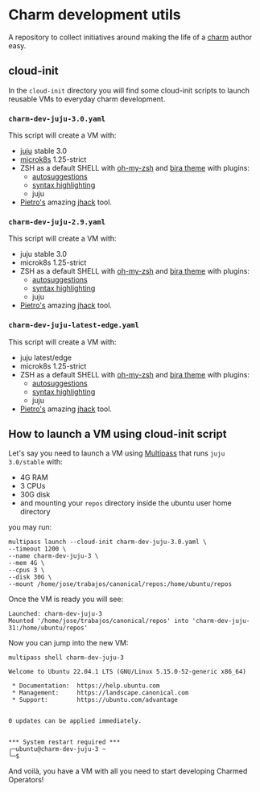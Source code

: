 # Charm development utils

A repository to collect initiatives around making the life of a [charm](https://juju.is/docs/sdk) author easy.

## cloud-init

In the `cloud-init` directory you will find some cloud-init scripts to launch reusable VMs to everyday charm development.



### `charm-dev-juju-3.0.yaml`

This script will create a VM with:

- [juju](https://juju.is) stable 3.0
- [microk8s](https://juju.is/docs/sdk) 1.25-strict
- ZSH as a default SHELL with [oh-my-zsh](https://ohmyz.sh/) and [bira theme](https://github.com/ohmyzsh/ohmyzsh/wiki/Themes#bira) with plugins:
  - [autosuggestions](https://github.com/zsh-users/zsh-autosuggestions)
  - [syntax highlighting](https://github.com/zsh-users/zsh-syntax-highlighting)
  - juju
- [Pietro's](https://github.com/PietroPasotti/) amazing [jhack](https://github.com/PietroPasotti/jhack) tool.


### `charm-dev-juju-2.9.yaml`

This script will create a VM with:

- juju stable 3.0
- microk8s 1.25-strict
- ZSH as a default SHELL with [oh-my-zsh](https://ohmyz.sh/) and [bira theme](https://github.com/ohmyzsh/ohmyzsh/wiki/Themes#bira) with plugins:
  - [autosuggestions](https://github.com/zsh-users/zsh-autosuggestions)
  - [syntax highlighting](https://github.com/zsh-users/zsh-syntax-highlighting)
  - juju
- [Pietro's](https://github.com/PietroPasotti/) amazing [jhack](https://github.com/PietroPasotti/jhack) tool.


### `charm-dev-juju-latest-edge.yaml`

This script will create a VM with:

- juju latest/edge
- microk8s 1.25-strict
- ZSH as a default SHELL with [oh-my-zsh](https://ohmyz.sh/) and [bira theme](https://github.com/ohmyzsh/ohmyzsh/wiki/Themes#bira) with plugins:
  - [autosuggestions](https://github.com/zsh-users/zsh-autosuggestions)
  - [syntax highlighting](https://github.com/zsh-users/zsh-syntax-highlighting)
  - juju
- [Pietro's](https://github.com/PietroPasotti/) amazing [jhack](https://github.com/PietroPasotti/jhack) tool.



## How to launch a VM using cloud-init script

Let's say you need to launch a VM using [Multipass](https://multipass.run/) that runs `juju 3.0/stable` with:

- 4G RAM
- 3 CPUs
- 30G disk
- and mounting your `repos` directory inside the ubuntu user home directory

you may run:

```
multipass launch --cloud-init charm-dev-juju-3.0.yaml \
--timeout 1200 \
--name charm-dev-juju-3 \
--mem 4G \
--cpus 3 \
--disk 30G \
--mount /home/jose/trabajos/canonical/repos:/home/ubuntu/repos
```

Once the VM is ready you will see:

```
Launched: charm-dev-juju-3
Mounted '/home/jose/trabajos/canonical/repos' into 'charm-dev-juju-31:/home/ubuntu/repos'
```

Now you can jump into the new VM:

```
multipass shell charm-dev-juju-3
```

```
Welcome to Ubuntu 22.04.1 LTS (GNU/Linux 5.15.0-52-generic x86_64)

 * Documentation:  https://help.ubuntu.com
 * Management:     https://landscape.canonical.com
 * Support:        https://ubuntu.com/advantage


0 updates can be applied immediately.


*** System restart required ***
╭─ubuntu@charm-dev-juju-3 ~
╰─$
```

And voilà, you have a VM with all you need to start developing Charmed Operators!
